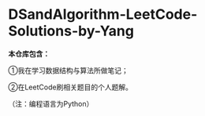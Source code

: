 # DSandAlgorithm-LeetCode-Solutions-by-Yang
**本仓库包含：**

①我在学习数据结构与算法所做笔记；

②在LeetCode刷相关题目的个人题解。

（注：编程语言为Python）
